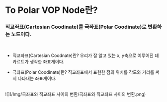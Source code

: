 # To Polar VOP Node란?  
### **직교좌표(Cartesian Coodinate)를 극좌표(Polar Coodinate)로 변환하는 노드이다.**  
<br/>

* 직교좌표(Cartesian Coodnate)란? 우리가 잘 알고 있는 x, y축으로 이루어진 데카르트가 생각한 좌표계이다.

* 극좌표(Polar Coodinate)란? 직교좌표에서 표현한 점의 위치를 각도와 거리를 써서 나타내는 좌표계이다.  

<br/>
![](/Img/극좌표와 직교좌표 사이의 변환/극좌표와 직교좌표 사이의 변환.png)
